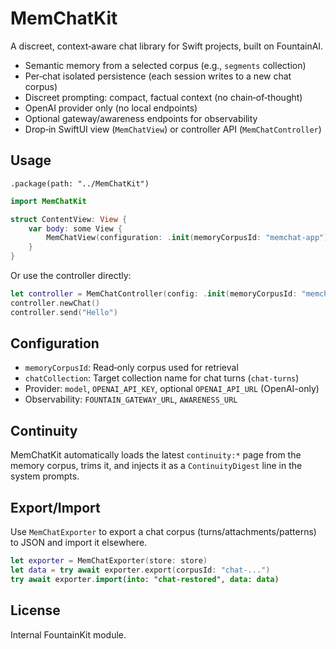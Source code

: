 # MemChatKit

A discreet, context‑aware chat library for Swift projects, built on FountainAI.

- Semantic memory from a selected corpus (e.g., `segments` collection)
- Per‑chat isolated persistence (each session writes to a new chat corpus)
- Discreet prompting: compact, factual context (no chain‑of‑thought)
- OpenAI provider only (no local endpoints)
- Optional gateway/awareness endpoints for observability
- Drop‑in SwiftUI view (`MemChatView`) or controller API (`MemChatController`)

## Usage

```
.package(path: "../MemChatKit")
```

```swift
import MemChatKit

struct ContentView: View {
    var body: some View {
        MemChatView(configuration: .init(memoryCorpusId: "memchat-app"))
    }
}
```

Or use the controller directly:

```swift
let controller = MemChatController(config: .init(memoryCorpusId: "memchat-app"))
controller.newChat()
controller.send("Hello")
```

## Configuration
- `memoryCorpusId`: Read‑only corpus used for retrieval
- `chatCollection`: Target collection name for chat turns (`chat-turns`)
- Provider: `model`, `OPENAI_API_KEY`, optional `OPENAI_API_URL` (OpenAI-only)
- Observability: `FOUNTAIN_GATEWAY_URL`, `AWARENESS_URL`

## Continuity
MemChatKit automatically loads the latest `continuity:*` page from the memory corpus,
trims it, and injects it as a `ContinuityDigest` line in the system prompts.

## Export/Import
Use `MemChatExporter` to export a chat corpus (turns/attachments/patterns) to JSON
and import it elsewhere.

```swift
let exporter = MemChatExporter(store: store)
let data = try await exporter.export(corpusId: "chat-...")
try await exporter.import(into: "chat-restored", data: data)
```

## License
Internal FountainKit module.
